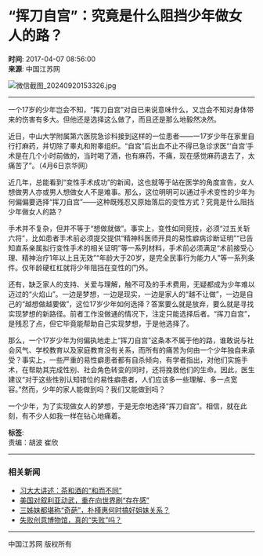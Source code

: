 # “挥刀自宫”：究竟是什么阻挡少年做女人的路？

**时间**: 2017-04-07 08:56:00  
**来源**: 中国江苏网  

![微信截图_20240920153326.jpg](https://ad.jschina.com.cn/jsnews/jsdoc01/201803/W020240920560696502179.jpg)

---

一个17岁的少年岂会不知，“挥刀自宫”对自已来说意味什么，又岂会不知对身体带来的伤害有多大。但他还是选择这么做了，而且还是那么地毅然决然。  

近日，中山大学附属第六医院急诊科接到这样的一位患者——一17岁少年在家里自行打麻药，并切除了睾丸和附睾组织。“自宫”后出血不止不得已急诊求医“‘自宫’手术是在几个小时前做的，当时喝了酒，也有麻药，不痛，现在感觉麻药退去了，太痛苦了”。（4月6日京华网）  

近几年，总能看到“变性手术成功”的新闻，这也就等于站在医学的角度宣告，女人想做男人亦或男人想做女人不是难事。那么，这位明明可以通过手术变性的少年为何偏偏要选择“挥刀自宫”——这种既残忍又原始落后的变性方式？究竟是什么阻挡少年做女人的路？  

手术并不复杂，但并不等于“想做就做”。事实上，变性如同竞技，必须“过五关斩六将”，比如患者手术前必须提交提供“精神科医师开具的易性癖病诊断证明”“已告知直系亲属拟行变性手术的相关证明”等一系列材料，手术前必须满足“术前接受心理、精神治疗1年以上且无效”“年龄大于20岁，是完全民事行为能力人”等一系列条件。仅年龄硬杠杠就将少年阻挡在变性的门外。  

还有，缺乏家人的支持、关爱与理解，触不可及的手术费用，无疑都成为少年难以迈过的“火焰山”。一边是梦想，一边是现实，一边是家人的“越不让做”，一边是自己的“越想做越要做”，这位17岁少年如何选择？答案要么就是放弃，要么就是寻找实现梦想的新路径。前者工作没做通的情况下，注定只能选择后者。“挥刀自宫”，是残忍了点，但它毕竟能帮助自己实现梦想，于是他选择了。  

那么，一个17岁少年为何偏执地走上“挥刀自宫”这条本不属于他的路，谁敢说与社会风气、学校教育以及家庭教育没有关系，而所有的痛苦为何由一个少年独自来承受？事实上，一些严重的易性癖患者都有自杀倾向，有学者指出，对他们实施手术，在帮助其完成性别、社会角色转变的同时，还将挽救他们的生命。因此，医生建议“对于这些性别认知错位的易性癖患者，人们应该多一些理解、多一点宽容。”然而，少年的家人能做到吗？我们又能做到吗？  

一个少年，为了实现做女人的梦想，于是无奈地选择“挥刀自宫”。相信，就在此刻，有不少人如我一样在钻心地痛着。  

**标签**:   
责编：胡波 崔欣

---

### 相关新闻

- [习大大讲述：茶和酒的“和而不同”](./t20170407_322856.shtml)
- [美国对叙利亚动武，重在向世界刷“存在感”](./t20170407_326146.shtml)
- [三姊妹都堪称“奇葩”，朴槿惠何时搞好姐妹关系？](./t20170407_322822.shtml)
- [失败创意博物馆，真的“失败”吗？](./t20170407_322808.shtml)  

---

中国江苏网 版权所有  